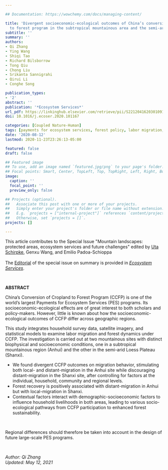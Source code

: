 ```yaml
---

## Documentation: https://wowchemy.com/docs/managing-content/

title: 'Divergent socioeconomic-ecological outcomes of China’s conversion of cropland
  to forest program in the subtropical mountainous area and the semi-arid Loess Plateau'
subtitle: ''
summary: ''
authors:
- Qi Zhang
- Ying Wang
- Shiqi Tao
- Richard Bilsborrow
- Tong Qiu
- Chong Liu
- Srikanta Sannigrahi
- Qirui Li
- Conghe Song

publication_types: 
- '2'
abstract: ''
publication: '*Ecosystem Services*'
url_pdf: https://linkinghub.elsevier.com/retrieve/pii/S2212041620301091
doi: 10.1016/j.ecoser.2020.101167

categories: [Coupled Nature-Human]
tags: [payments for ecosystem services, forest policy, labor migration, social-ecological dynamics]
date: '2020-08-12'
lastmod: 2020-11-23T23:26:13-05:00

featured: false
draft: false

## Featured image
## To use, add an image named `featured.jpg/png` to your page's folder.
## Focal points: Smart, Center, TopLeft, Top, TopRight, Left, Right, BottomLeft, Bottom, BottomRight.
image:
  caption: ''
  focal_point: ''
  preview_only: false

## Projects (optional).
##   Associate this post with one or more of your projects.
##   Simply enter your project's folder or file name without extension.
##   E.g. `projects = ["internal-project"]` references `content/project/deep-learning/index.md`.
##   Otherwise, set `projects = []`.
projects: []

---
```


This article contributes to the Special Issue "Mountain landscapes: protected areas, ecosystem services and future challenges"
edited by [Uta Schirpke](https://www.researchgate.net/profile/Uta-Schirpke), Genxu Wang, and Emilio Padoa-Schioppa <br>
<br>
The [Editorial](https://doi.org/10.1016/j.ecoser.2021.101302) of the special issue on summary is provided in
[_Ecosystem Services_](https://www.sciencedirect.com/journal/ecosystem-services). <br> 

<br>

**ABSTRACT**<br>

China’s Conversion of Cropland to Forest Program (CCFP) is one of the world’s largest Payments for Ecosystem Services (PES) programs.
Its socioeconomic-ecological effects are of great interest to both scholars and policy-makers.
However, little is known about how the socioeconomic-ecological outcomes of CCFP differ across geographic regions.<br>

This study integrates household survey data, satellite imagery, and statistical models to examine labor migration and forest dynamics under CCFP.
The investigation is carried out at two mountainous sites with distinct biophysical and socioeconomic conditions, one in a subtropical mountainous region (Anhui) and the other in the semi-arid Loess Plateau (Shanxi).
- We found divergent CCFP outcomes on migration behavior, stimulating both local- and distant-migration in the Anhui site while discouraging distant-migration in the Shanxi site, after controlling for factors at the individual, household, community and regional levels.
- Forest recovery is positively associated with distant-migration in Anhui but with local-migration in Shanxi.
- Contextual factors interact with demographic-socioeconomic factors to influence household livelihoods in both areas, leading to various socio-ecological pathways from CCFP participation to enhanced forest sustainability.
<br>

Regional differences should therefore be taken into account in the design of future large-scale PES programs.

<br>

_Author: Qi Zhang_
<br>
_Updated: May 12, 2021_

